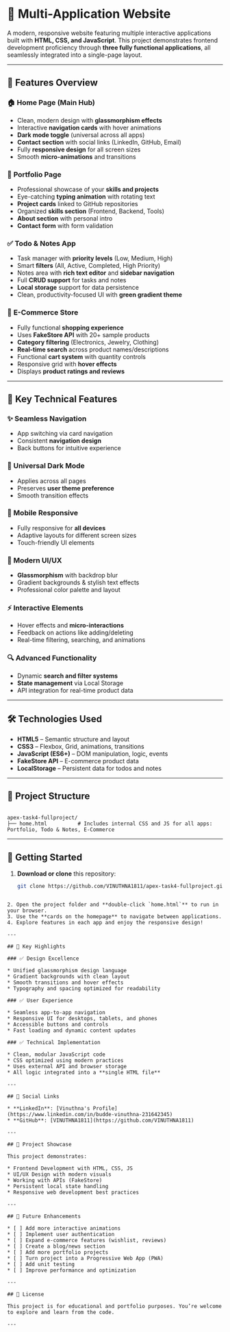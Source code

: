 # 🚀 Multi-Application Website

A modern, responsive website featuring multiple interactive applications built with **HTML, CSS, and JavaScript**. This project demonstrates frontend development proficiency through **three fully functional applications**, all seamlessly integrated into a single-page layout.

---

## 🌟 Features Overview

### 🏠 **Home Page (Main Hub)**
- Clean, modern design with **glassmorphism effects**
- Interactive **navigation cards** with hover animations
- **Dark mode toggle** (universal across all apps)
- **Contact section** with social links (LinkedIn, GitHub, Email)
- Fully **responsive design** for all screen sizes
- Smooth **micro-animations** and transitions

### 💼 **Portfolio Page**
- Professional showcase of your **skills and projects**
- Eye-catching **typing animation** with rotating text
- **Project cards** linked to GitHub repositories
- Organized **skills section** (Frontend, Backend, Tools)
- **About section** with personal intro
- **Contact form** with form validation

### ✅ **Todo & Notes App**
- Task manager with **priority levels** (Low, Medium, High)
- Smart **filters** (All, Active, Completed, High Priority)
- Notes area with **rich text editor** and **sidebar navigation**
- Full **CRUD support** for tasks and notes
- **Local storage** support for data persistence
- Clean, productivity-focused UI with **green gradient theme**

### 🛒 **E-Commerce Store**
- Fully functional **shopping experience**
- Uses **FakeStore API** with 20+ sample products
- **Category filtering** (Electronics, Jewelry, Clothing)
- **Real-time search** across product names/descriptions
- Functional **cart system** with quantity controls
- Responsive grid with **hover effects**
- Displays **product ratings and reviews**

---

## 🔧 Key Technical Features

### ✨ Seamless Navigation
- App switching via card navigation
- Consistent **navigation design**
- Back buttons for intuitive experience

### 🌙 Universal Dark Mode
- Applies across all pages
- Preserves **user theme preference**
- Smooth transition effects

### 📱 Mobile Responsive
- Fully responsive for **all devices**
- Adaptive layouts for different screen sizes
- Touch-friendly UI elements

### 🎨 Modern UI/UX
- **Glassmorphism** with backdrop blur
- Gradient backgrounds & stylish text effects
- Professional color palette and layout

### ⚡ Interactive Elements
- Hover effects and **micro-interactions**
- Feedback on actions like adding/deleting
- Real-time filtering, searching, and animations

### 🔍 Advanced Functionality
- Dynamic **search and filter systems**
- **State management** via Local Storage
- API integration for real-time product data

---

## 🛠️ Technologies Used

- **HTML5** – Semantic structure and layout
- **CSS3** – Flexbox, Grid, animations, transitions
- **JavaScript (ES6+)** – DOM manipulation, logic, events
- **FakeStore API** – E-commerce product data
- **LocalStorage** – Persistent data for todos and notes

---

## 📁 Project Structure

```

apex-task4-fullproject/
├── home.html          # Includes internal CSS and JS for all apps: Portfolio, Todo & Notes, E-Commerce

````

---

## 🚀 Getting Started

1. **Download or clone** this repository:
   ```bash
   git clone https://github.com/VINUTHNA1811/apex-task4-fullproject.git
````

2. Open the project folder and **double-click `home.html`** to run in your browser.
3. Use the **cards on the homepage** to navigate between applications.
4. Explore features in each app and enjoy the responsive design!

---

## 🎯 Key Highlights

### ✅ Design Excellence

* Unified glassmorphism design language
* Gradient backgrounds with clean layout
* Smooth transitions and hover effects
* Typography and spacing optimized for readability

### ✅ User Experience

* Seamless app-to-app navigation
* Responsive UI for desktops, tablets, and phones
* Accessible buttons and controls
* Fast loading and dynamic content updates

### ✅ Technical Implementation

* Clean, modular JavaScript code
* CSS optimized using modern practices
* Uses external API and browser storage
* All logic integrated into a **single HTML file**

---

## 🔗 Social Links

* **LinkedIn**: [Vinuthna's Profile](https://www.linkedin.com/in/budde-vinuthna-231642345)
* **GitHub**: [VINUTHNA1811](https://github.com/VINUTHNA1811)

---

## 📝 Project Showcase

This project demonstrates:

* Frontend Development with HTML, CSS, JS
* UI/UX Design with modern visuals
* Working with APIs (FakeStore)
* Persistent local state handling
* Responsive web development best practices

---

## 🌟 Future Enhancements

* [ ] Add more interactive animations
* [ ] Implement user authentication
* [ ] Expand e-commerce features (wishlist, reviews)
* [ ] Create a blog/news section
* [ ] Add more portfolio projects
* [ ] Turn project into a Progressive Web App (PWA)
* [ ] Add unit testing
* [ ] Improve performance and optimization

---

## 📢 License

This project is for educational and portfolio purposes. You’re welcome to explore and learn from the code.

---
